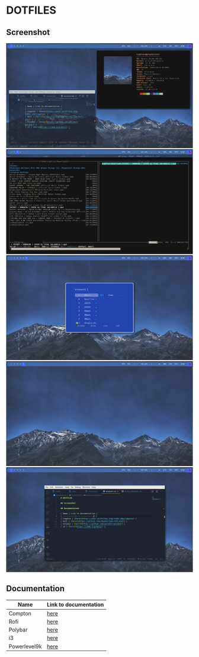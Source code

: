 # DOTFILES

## Screenshot

![neofetch](assets/neofetch.png)
![mocp](assets/mocp.png)
![rofi](assets/rofi.png)
![wallpapers](assets/ss1.png)
![vs](assets/vs.png)

## Documentation

| Name | Link to documentation |
| -----------|-----------------|
| Compton | [here](https://wiki.archlinux.org/index.php/Compton) |
| Rofi | [here](https://github.com/davatorium/rofi/wiki) |
| Polybar | [here](https://github.com/polybar/polybar) |
| i3 | [here](https://i3wm.org/docs/) |
| Powerlevel9k | [here](https://github.com/Powerlevel9k/powerlevel9k)

